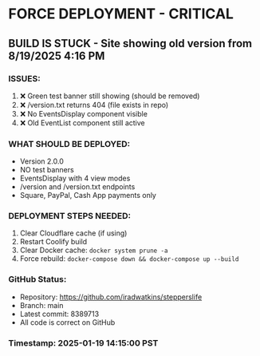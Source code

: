 # FORCE DEPLOYMENT - CRITICAL

## BUILD IS STUCK - Site showing old version from 8/19/2025 4:16 PM

### ISSUES:
1. ❌ Green test banner still showing (should be removed)
2. ❌ /version.txt returns 404 (file exists in repo)
3. ❌ No EventsDisplay component visible
4. ❌ Old EventList component still active

### WHAT SHOULD BE DEPLOYED:
- Version 2.0.0
- NO test banners
- EventsDisplay with 4 view modes
- /version and /version.txt endpoints
- Square, PayPal, Cash App payments only

### DEPLOYMENT STEPS NEEDED:
1. Clear Cloudflare cache (if using)
2. Restart Coolify build
3. Clear Docker cache: `docker system prune -a`
4. Force rebuild: `docker-compose down && docker-compose up --build`

### GitHub Status:
- Repository: https://github.com/iradwatkins/stepperslife
- Branch: main
- Latest commit: 8389713
- All code is correct on GitHub

### Timestamp: 2025-01-19 14:15:00 PST